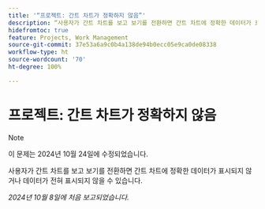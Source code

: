 ```yaml
---
title: '“프로젝트: 간트 차트가 정확하지 않음”'
description: “사용자가 간트 차트를 보고 보기를 전환하면 간트 차트에 정확한 데이터가 표시되지 않거나 데이터가 전혀 표시되지 않을 수 있습니다. ”
hidefromtoc: true
feature: Projects, Work Management
source-git-commit: 37e53a6a9c0b4a138de94b0ecc05e9ca0de08338
workflow-type: ht
source-wordcount: '70'
ht-degree: 100%

---
```



# 프로젝트: 간트 차트가 정확하지 않음

>[!NOTE]
>
>이 문제는 2024년 10월 24일에 수정되었습니다.

사용자가 간트 차트를 보고 보기를 전환하면 간트 차트에 정확한 데이터가 표시되지 않거나 데이터가 전혀 표시되지 않을 수 있습니다.

_2024년 10월 8일에 처음 보고되었습니다._
